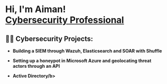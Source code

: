 <h1>Hi, I'm Aiman! <br/><a href="https://www.linkedin.com/in/aiman-ra">Cybersecurity Professional</a>

<h2>👨‍💻 Cybersecurity Projects:</h2>

- <b>Building a SIEM through Wazuh, Elasticsearch and SOAR with Shuffle</b>


- <b>Setting up a honeypot in Microsoft Azure and geolocating threat actors through an API</b>

- <b>Active Directory/b>


<!--
**joshmadakor1/joshmadakor1** is a ✨ _special_ ✨ repository because its `README.md` (this file) appears on your GitHub profile.

Here are some ideas to get you started:

- 🔭 I’m currently working on ...
- 🌱 I’m currently learning ...
- 👯 I’m looking to collaborate on ...
- 🤔 I’m looking for help with ...
- 💬 Ask me about ...
- 📫 How to reach me: ...
- 😄 Pronouns: ...
- ⚡ Fun fact: ...
-->
